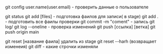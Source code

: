 git config user.name(user.email) - проверить данные о пользователе

git status
git add [files] - подготовка фаилов для записи( в stage)
git add . - подготовить все фаилы проверки
git commit -m "coment" - запись
git log/ git log --oneline - проверка изменений
git push [ссылка] [ветка]
git push origin main

git reset [название фаила] удалить из stage
git reset --harh (возвращает изменеия)
git diff - какие строчки изменяли
